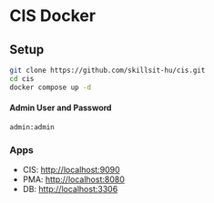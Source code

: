 # CIS Docker
## Setup
```sh
git clone https://github.com/skillsit-hu/cis.git
cd cis
docker compose up -d
```
#### Admin User and Password
``admin:admin``

### Apps
- CIS: [http://localhost:9090](http://localhost:9090)
- PMA: [http://localhost:8080](http://localhost:8080)
- DB: [http://localhost:3306](http://localhost:8080)


